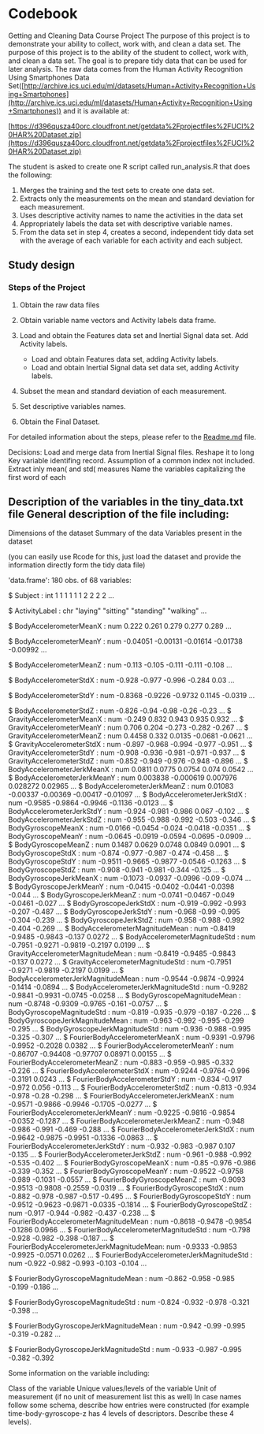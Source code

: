# Codebook
Getting and Cleaning Data Course Project
The purpose of this project is to demonstrate your ability to collect, work with, and clean a data set.
The purpose of this project is to the ability of the student to collect, work with, and clean a data set. The goal is to prepare tidy data that can be used for later analysis. The raw data comes from the Human Activity Recognition Using Smartphones Data Set([http://archive.ics.uci.edu/ml/datasets/Human+Activity+Recognition+Using+Smartphones](http://archive.ics.uci.edu/ml/datasets/Human+Activity+Recognition+Using+Smartphones)) and it is available at:

[https://d396qusza40orc.cloudfront.net/getdata%2Fprojectfiles%2FUCI%20HAR%20Dataset.zip](https://d396qusza40orc.cloudfront.net/getdata%2Fprojectfiles%2FUCI%20HAR%20Dataset.zip)

The student is asked to create one R script called run_analysis.R that does the following:

  1. Merges the training and the test sets to create one data set.
  2. Extracts only the measurements on the mean and standard deviation for each measurement.
  3. Uses descriptive activity names to name the activities in the data set
  4. Appropriately labels the data set with descriptive variable names.
  5. From the data set in step 4, creates a second, independent tidy data set with the average of each variable for each activity and each subject.


## Study design

### Steps of the Project

   1. Obtain the raw data files

   2. Obtain variable name vectors and Activity labels data frame.
   
   3. Load and obtain the Features data set and Inertial Signal data set. Add Activity labels.
      - Load and obtain Features data set, adding Activity labels.
      - Load and obtain Inertial Signal data set data set, adding Activity labels.
   4. Subset the mean and standard deviation of each measurement.
   5. Set descriptive variables names.
   6. Obtain the Final Dataset.


For detailed information about the steps, please refer to the [Readme.md](https://github.com/danieljmv01/Getting-and-Cleaning-Data-Course-Project/blob/master/Readme.md) file.


Decisions:
Load and merge data from Inertial Signal files. Reshape it to long
Key variable identifing record. Assumption of a common index not included.
Extract inly mean( and std( measures
Name the variables capitalizing the first word of each 



## Description of the variables in the tiny_data.txt file General description of the file including:

   Dimensions of the dataset
    Summary of the data
    Variables present in the dataset

(you can easily use Rcode for this, just load the dataset and provide the information directly form the tidy data file)

'data.frame':	180 obs. of  68 variables:

 $ Subject                                  : int  1 1 1 1 1 1 2 2 2 2 ...
 
 $ ActivityLabel                            : chr  "laying" "sitting" "standing" "walking" ...
 
 $ BodyAccelerometerMeanX                   : num  0.222 0.261 0.279 0.277 0.289 ...
 
 $ BodyAccelerometerMeanY                   : num  -0.04051 -0.00131 -0.01614 -0.01738 -0.00992 ...
 
 $ BodyAccelerometerMeanZ                   : num  -0.113 -0.105 -0.111 -0.111 -0.108 ...
 
 $ BodyAccelerometerStdX                    : num  -0.928 -0.977 -0.996 -0.284 0.03 ...
 
 $ BodyAccelerometerStdY                    : num  -0.8368 -0.9226 -0.9732 0.1145 -0.0319 ...
 
 $ BodyAccelerometerStdZ                    : num  -0.826 -0.94 -0.98 -0.26 -0.23 ...
 $ GravityAccelerometerMeanX                : num  -0.249 0.832 0.943 0.935 0.932 ...
 $ GravityAccelerometerMeanY                : num  0.706 0.204 -0.273 -0.282 -0.267 ...
 $ GravityAccelerometerMeanZ                : num  0.4458 0.332 0.0135 -0.0681 -0.0621 ...
 $ GravityAccelerometerStdX                 : num  -0.897 -0.968 -0.994 -0.977 -0.951 ...
 $ GravityAccelerometerStdY                 : num  -0.908 -0.936 -0.981 -0.971 -0.937 ...
 $ GravityAccelerometerStdZ                 : num  -0.852 -0.949 -0.976 -0.948 -0.896 ...
 $ BodyAccelerometerJerkMeanX               : num  0.0811 0.0775 0.0754 0.074 0.0542 ...
 $ BodyAccelerometerJerkMeanY               : num  0.003838 -0.000619 0.007976 0.028272 0.02965 ...
 $ BodyAccelerometerJerkMeanZ               : num  0.01083 -0.00337 -0.00369 -0.00417 -0.01097 ...
 $ BodyAccelerometerJerkStdX                : num  -0.9585 -0.9864 -0.9946 -0.1136 -0.0123 ...
 $ BodyAccelerometerJerkStdY                : num  -0.924 -0.981 -0.986 0.067 -0.102 ...
 $ BodyAccelerometerJerkStdZ                : num  -0.955 -0.988 -0.992 -0.503 -0.346 ...
 $ BodyGyroscopeMeanX                       : num  -0.0166 -0.0454 -0.024 -0.0418 -0.0351 ...
 $ BodyGyroscopeMeanY                       : num  -0.0645 -0.0919 -0.0594 -0.0695 -0.0909 ...
 $ BodyGyroscopeMeanZ                       : num  0.1487 0.0629 0.0748 0.0849 0.0901 ...
 $ BodyGyroscopeStdX                        : num  -0.874 -0.977 -0.987 -0.474 -0.458 ...
 $ BodyGyroscopeStdY                        : num  -0.9511 -0.9665 -0.9877 -0.0546 -0.1263 ...
 $ BodyGyroscopeStdZ                        : num  -0.908 -0.941 -0.981 -0.344 -0.125 ...
 $ BodyGyroscopeJerkMeanX                   : num  -0.1073 -0.0937 -0.0996 -0.09 -0.074 ...
 $ BodyGyroscopeJerkMeanY                   : num  -0.0415 -0.0402 -0.0441 -0.0398 -0.044 ...
 $ BodyGyroscopeJerkMeanZ                   : num  -0.0741 -0.0467 -0.049 -0.0461 -0.027 ...
 $ BodyGyroscopeJerkStdX                    : num  -0.919 -0.992 -0.993 -0.207 -0.487 ...
 $ BodyGyroscopeJerkStdY                    : num  -0.968 -0.99 -0.995 -0.304 -0.239 ...
 $ BodyGyroscopeJerkStdZ                    : num  -0.958 -0.988 -0.992 -0.404 -0.269 ...
 $ BodyAccelerometerMagnitudeMean           : num  -0.8419 -0.9485 -0.9843 -0.137 0.0272 ...
 $ BodyAccelerometerMagnitudeStd            : num  -0.7951 -0.9271 -0.9819 -0.2197 0.0199 ...
 $ GravityAccelerometerMagnitudeMean        : num  -0.8419 -0.9485 -0.9843 -0.137 0.0272 ...
 $ GravityAccelerometerMagnitudeStd         : num  -0.7951 -0.9271 -0.9819 -0.2197 0.0199 ...
 $ BodyAccelerometerJerkMagnitudeMean       : num  -0.9544 -0.9874 -0.9924 -0.1414 -0.0894 ...
 $ BodyAccelerometerJerkMagnitudeStd        : num  -0.9282 -0.9841 -0.9931 -0.0745 -0.0258 ...
 $ BodyGyroscopeMagnitudeMean               : num  -0.8748 -0.9309 -0.9765 -0.161 -0.0757 ...
 $ BodyGyroscopeMagnitudeStd                : num  -0.819 -0.935 -0.979 -0.187 -0.226 ...
 $ BodyGyroscopeJerkMagnitudeMean           : num  -0.963 -0.992 -0.995 -0.299 -0.295 ...
 $ BodyGyroscopeJerkMagnitudeStd            : num  -0.936 -0.988 -0.995 -0.325 -0.307 ...
 $ FourierBodyAccelerometerMeanX            : num  -0.9391 -0.9796 -0.9952 -0.2028 0.0382 ...
 $ FourierBodyAccelerometerMeanY            : num  -0.86707 -0.94408 -0.97707 0.08971 0.00155 ...
 $ FourierBodyAccelerometerMeanZ            : num  -0.883 -0.959 -0.985 -0.332 -0.226 ...
 $ FourierBodyAccelerometerStdX             : num  -0.9244 -0.9764 -0.996 -0.3191 0.0243 ...
 $ FourierBodyAccelerometerStdY             : num  -0.834 -0.917 -0.972 0.056 -0.113 ...
 $ FourierBodyAccelerometerStdZ             : num  -0.813 -0.934 -0.978 -0.28 -0.298 ...
 $ FourierBodyAccelerometerJerkMeanX        : num  -0.9571 -0.9866 -0.9946 -0.1705 -0.0277 ...
 $ FourierBodyAccelerometerJerkMeanY        : num  -0.9225 -0.9816 -0.9854 -0.0352 -0.1287 ...
 $ FourierBodyAccelerometerJerkMeanZ        : num  -0.948 -0.986 -0.991 -0.469 -0.288 ...
 $ FourierBodyAccelerometerJerkStdX         : num  -0.9642 -0.9875 -0.9951 -0.1336 -0.0863 ...
 $ FourierBodyAccelerometerJerkStdY         : num  -0.932 -0.983 -0.987 0.107 -0.135 ...
 $ FourierBodyAccelerometerJerkStdZ         : num  -0.961 -0.988 -0.992 -0.535 -0.402 ...
 $ FourierBodyGyroscopeMeanX                : num  -0.85 -0.976 -0.986 -0.339 -0.352 ...
 $ FourierBodyGyroscopeMeanY                : num  -0.9522 -0.9758 -0.989 -0.1031 -0.0557 ...
 $ FourierBodyGyroscopeMeanZ                : num  -0.9093 -0.9513 -0.9808 -0.2559 -0.0319 ...
 $ FourierBodyGyroscopeStdX                 : num  -0.882 -0.978 -0.987 -0.517 -0.495 ...
 $ FourierBodyGyroscopeStdY                 : num  -0.9512 -0.9623 -0.9871 -0.0335 -0.1814 ...
 $ FourierBodyGyroscopeStdZ                 : num  -0.917 -0.944 -0.982 -0.437 -0.238 ...
 $ FourierBodyAccelerometerMagnitudeMean    : num  -0.8618 -0.9478 -0.9854 -0.1286 0.0966 ...
 $ FourierBodyAccelerometerMagnitudeStd     : num  -0.798 -0.928 -0.982 -0.398 -0.187 ...
 $ FourierBodyAccelerometerJerkMagnitudeMean: num  -0.9333 -0.9853 -0.9925 -0.0571 0.0262 ...
 $ FourierBodyAccelerometerJerkMagnitudeStd : num  -0.922 -0.982 -0.993 -0.103 -0.104 ...
 
 $ FourierBodyGyroscopeMagnitudeMean        : num  -0.862 -0.958 -0.985 -0.199 -0.186 ...
 
 $ FourierBodyGyroscopeMagnitudeStd         : num  -0.824 -0.932 -0.978 -0.321 -0.398 ...
 
 $ FourierBodyGyroscopeJerkMagnitudeMean    : num  -0.942 -0.99 -0.995 -0.319 -0.282 ...
 
 $ FourierBodyGyroscopeJerkMagnitudeStd     : num  -0.933 -0.987 -0.995 -0.382 -0.392

Some information on the variable including:

   Class of the variable
    Unique values/levels of the variable
    Unit of measurement (if no unit of measurement list this as well)
    In case names follow some schema, describe how entries were constructed (for example time-body-gyroscope-z has 4 levels of descriptors. Describe these 4 levels).
